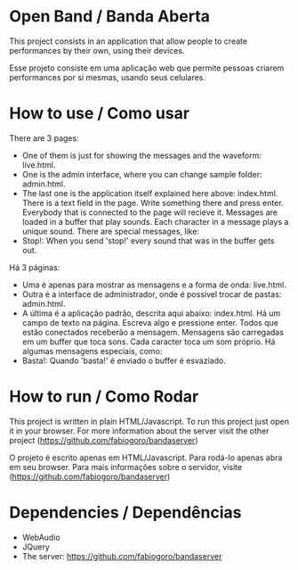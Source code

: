 # Open Band / Banda Aberta

This project consists in an application that allow people to create performances by their own, using their devices.

Esse projeto consiste em uma aplicação web que permite pessoas criarem performances por si mesmas, usando seus celulares.

# How to use / Como usar

There are 3 pages:
* One of them is just for showing the messages and the waveform: live.html.
* One is the admin interface, where you can change sample folder: admin.html.
* The last one is the application itself explained here above: index.html.
There is a text field in the page. Write something there and press enter. Everybody that is connected to the page
will recieve it. Messages are loaded in a buffer that play sounds. Each character in a message plays a unique sound.
There are special messages, like:
* Stop!: When you send 'stop!' every sound that was in the buffer gets out.

Há 3 páginas:
* Uma é apenas para mostrar as mensagens e a forma de onda: live.html.
* Outra é a interface de administrador, onde é possível trocar de pastas: admin.html.
* A última é a aplicação padrão, descrita aqui abaixo: index.html.
Há um campo de texto na página. Escreva algo e pressione enter. Todos que estão conectados receberão a mensagem.
Mensagens são carregadas em um buffer que toca sons. Cada caracter toca um som próprio.
Há algumas mensagens especiais, como:
* Basta!: Quando 'basta!' é enviado o buffer é esvaziado.

# How to run / Como Rodar

This project is written in plain HTML/Javascript.
To run this project just open it in your browser.
For more information about the server visit the other project (https://github.com/fabiogoro/bandaserver)

O projeto é escrito apenas em HTML/Javascript.
Para rodá-lo apenas abra em seu browser.
Para mais informações sobre o servidor, visite (https://github.com/fabiogoro/bandaserver)

# Dependencies / Dependências

* WebAudio
* JQuery
* The server: https://github.com/fabiogoro/bandaserver
